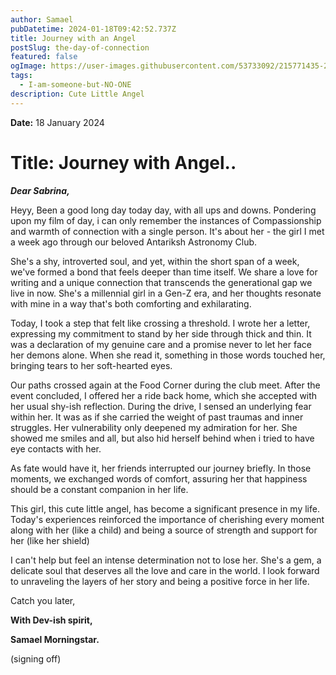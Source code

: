 ```yaml
---
author: Samael
pubDatetime: 2024-01-18T09:42:52.737Z
title: Journey with an Angel
postSlug: the-day-of-connection
featured: false
ogImage: https://user-images.githubusercontent.com/53733092/215771435-25408246-2309-4f8b-a781-1f3d93bdf0ec.png
tags:
  - I-am-someone-but-NO-ONE
description: Cute Little Angel
---
```




**Date:** 18 January 2024

# Title: Journey with Angel..

_**Dear Sabrina,**_

Heyy, Been a good long day today day, with all ups and downs. Pondering upon my film of day, i can only remember the instances of Compassionship and warmth of connection with a single person. It's about her - the girl I met a week ago through our beloved Antariksh Astronomy Club.

She's a shy, introverted soul, and yet, within the short span of a week, we've formed a bond that feels deeper than time itself. We share a love for writing and a unique connection that transcends the generational gap we live in now. She's a millennial girl in a Gen-Z era, and her thoughts resonate with mine in a way that's both comforting and exhilarating.

Today, I took a step that felt like crossing a threshold. I wrote her a letter, expressing my commitment to stand by her side through thick and thin. It was a declaration of my genuine care and a promise never to let her face her demons alone. When she read it, something in those words touched her, bringing tears to her soft-hearted eyes.

Our paths crossed again at the Food Corner during the club meet. After the event concluded, I offered her a ride back home, which she accepted with her usual shy-ish reflection. During the drive, I sensed an underlying fear within her. It was as if she carried the weight of past traumas and inner struggles. Her vulnerability only deepened my admiration for her. She showed me smiles and all, but also hid herself behind when i tried to have eye contacts with her.

As fate would have it, her friends interrupted our journey briefly. In those moments, we exchanged words of comfort, assuring her that happiness should be a constant companion in her life.

This girl, this cute little angel, has become a significant presence in my life. Today's experiences reinforced the importance of cherishing every moment along with her (like a child) and being a source of strength and support for her (like her shield)

I can't help but feel an intense determination not to lose her. She's a gem, a delicate soul that deserves all the love and care in the world. I look forward to unraveling the layers of her story and being a positive force in her life.

Catch you later,

**With Dev-ish spirit,**

**Samael Morningstar.**

(signing off)
